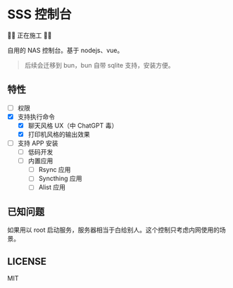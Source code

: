 # SSS 控制台

🚧🚧 正在施工 🚧🚧

自用的 NAS 控制台。基于 nodejs、vue。

>后续会迁移到 bun，bun 自带 sqlite 支持，安装方便。

## 特性

- [ ] 权限
- [x] 支持执行命令
    - [x] 聊天风格 UX（中 ChatGPT 毒）
    - [x] 打印机风格的输出效果
- [ ] 支持 APP 安装
    - [ ] 低码开发
    - [ ] 内置应用
        - [ ] Rsync 应用
        - [ ] Syncthing 应用
        - [ ] Alist 应用

## 已知问题

如果用以 root 启动服务，服务器相当于白给别人。这个控制只考虑内网使用的场景。

## LICENSE

MIT
